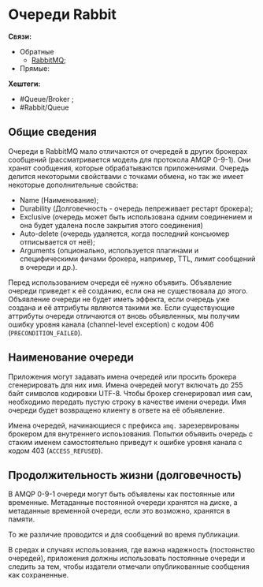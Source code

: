 
# Очереди Rabbit

**Связи:**
- Обратные
	- [RabbitMQ](rabbit-mq.md);
- Прямые:

**Хештеги:**
- #Queue/Broker ;
- #Rabbit/Queue

## Общие сведения

Очереди в RabbitMQ мало отличаются от очередей в других брокерах сообщений (рассматривается модель для протокола AMQP 0-9-1). Они хранят сообщения, которые обрабатываются приложениями. Очередь делится некоторыми свойствами с точками обмена, но так же имеет некоторые дополнительные свойства:

- Name (Наименование);
- Durability (Долговечность - очередь пепреживает рестарт брокера);
- Exclusive (очередь может быть использована одним соединением и она будет удалена после закрытия этого соединения)
- Auto-delete (очередь удаляется, когда последний консьюмер отписывается от неё);
- Arguments (опционально, используется плагинами и специфическими фичами брокера, например, TTL, лимит сообщений в очереди и др.).

Перед использованием очереди её нужно объявить. Объявление очереди приведет к её созданию, если она не существовала до этого. Объявление очереди не будет иметь эффекта, если очередь уже создана и её аттрибуты являются такими же. Если существующие аттрибуты очереди отличаются от вновь объявленных, мы получим ошибку уровня канала (channel-level exception) с кодом 406 (`PRECONDITION_FAILED`).

## Наименование очереди

Приложения могут задавать имена очередей или просить брокера сгенерировать для них имя. Имена очередей могут включать до 255 байт символов кодировки UTF-8. Чтобы брокер сгенерировал имя сам, необходимо передать пустую строку в качестве имени очереди. Имя очереди будет возвращено клиенту в ответе на её объявление.

Имена очередей, начинающиеся с префикса `amq.` зарезервированы брокером для внутреннего испоьзования. Попытки объявить очередь с стаким именем самостоятельно приведут к ошибке уровня канала с кодом 403 (`ACCESS_REFUSED`).

## Продолжительность жизни (долговечность)

В AMQP 0-9-1 очереди могут быть объявлены как постоянные или временные. Метаданные постоянной очереди хранятся на диске, а метаданные временной очереди, если это возможно, хранятся в памяти.

То же различие проводится и для сообщений во время публикации.

В средах и случаях использования, где важна надежность (постоянство очередей), приложения должны использовать постоянные очереди и следить за тем, чтобы издатели отмечали опубликованные сообщения как сохраненные.
